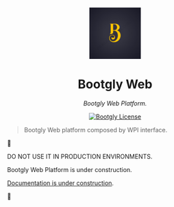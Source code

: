 <p align="center">
  <img src="https://github.com/bootgly/.github/raw/main/favicon-temp1-128.png" alt="bootgly-logo" width="120px" height="120px"/>
</p>
<h1 align="center">Bootgly Web</h1>
<p align="center">
  <i>Bootgly Web Platform.</i>
</p>
<p align="center">
  <a href="https://packagist.org/packages/bootgly/bootgly-web">
    <img alt="Bootgly License" src="https://img.shields.io/github/license/bootgly/bootgly-web"/>
    <!--
    </br>
    <img alt="Github Actions - Bootgly Workflow" src="https://img.shields.io/github/actions/workflow/status/bootgly/bootgly/bootgly.yml?label=bootgly"/>
    <img alt="Github Actions - Docker Workflow" src="https://img.shields.io/github/actions/workflow/status/bootgly/bootgly/docker.yml?label=docker"/>-->
  </a>
</p>

> Bootgly Web platform composed by WPI interface.

🚧

DO NOT USE IT IN PRODUCTION ENVIRONMENTS.

Bootgly Web Platform is under construction.

[Documentation is under construction][PROJECT_DOCS].

🚧



<!-- Links -->
[PROJECT_DOCS]: https://docs.bootgly.com/
[GITHUB_MAIN_REPOSITORY]: https://github.com/bootgly/bootgly/
[GITHUB_ORG_SPONSOR]: https://github.com/sponsors/bootgly/
